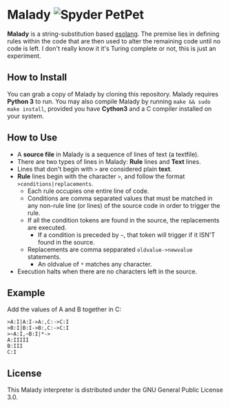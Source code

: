 # Malady ![Spyder PetPet](http://images.neopets.com/template_images/spyder_black_dance.gif)
**Malady** is a string-substitution based [esolang](https://en.wikipedia.org/wiki/Esoteric_programming_language). The premise
lies in defining rules within the code that are then used to alter the remaining code until no code is left. I don't really
know it it's Turing complete or not, this is just an experiment.

## How to Install
You can grab a copy of Malady by cloning this repository. Malady requires **Python 3** to run. You may also compile
Malady by running `make && sudo make install`, provided you have **Cython3** and a C compiler installed on your system.

## How to Use
 - A **source file** in Malady is a sequence of lines of text (a textfile).
 - There are two types of lines in Malady: **Rule** lines and **Text** lines.
 - Lines that don't begin with `>` are considered plain **text**.
 - **Rule** lines begin with the character `>`, and follow the format `>conditions|replacements`.
   - Each rule occupies one entire line of code.
   - Conditions are comma separated values that must be matched in any non-rule line (or lines) of the source code
     in order to trigger the rule.
   - If all the condition tokens are found in the source, the replacements are executed.
     - If a condition is preceded by `~`, that token will trigger if it ISN'T found in the source.
   - Replacements are comma sepparated `oldvalue->newvalue` statements.
     - An oldvalue of `*` matches any character.
 - Execution halts when there are no characters left in the source.
 
## Example
Add the values of A and B together in C:
```
>A:I|A:I->A:,C:->C:I
>B:I|B:I->B:,C:->C:I
>~A:I,~B:I|*->
A:IIIII
B:III
C:I
```


## License

This Malady interpreter is distributed under the GNU General Public License 3.0.
